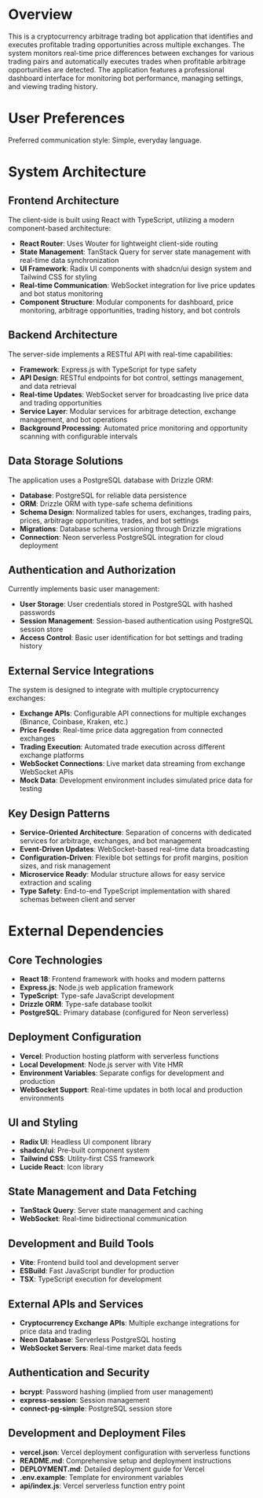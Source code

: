 # Overview

This is a cryptocurrency arbitrage trading bot application that identifies and executes profitable trading opportunities across multiple exchanges. The system monitors real-time price differences between exchanges for various trading pairs and automatically executes trades when profitable arbitrage opportunities are detected. The application features a professional dashboard interface for monitoring bot performance, managing settings, and viewing trading history.

# User Preferences

Preferred communication style: Simple, everyday language.

# System Architecture

## Frontend Architecture
The client-side is built using React with TypeScript, utilizing a modern component-based architecture:
- **React Router**: Uses Wouter for lightweight client-side routing
- **State Management**: TanStack Query for server state management with real-time data synchronization
- **UI Framework**: Radix UI components with shadcn/ui design system and Tailwind CSS for styling
- **Real-time Communication**: WebSocket integration for live price updates and bot status monitoring
- **Component Structure**: Modular components for dashboard, price monitoring, arbitrage opportunities, trading history, and bot controls

## Backend Architecture
The server-side implements a RESTful API with real-time capabilities:
- **Framework**: Express.js with TypeScript for type safety
- **API Design**: RESTful endpoints for bot control, settings management, and data retrieval
- **Real-time Updates**: WebSocket server for broadcasting live price data and trading opportunities
- **Service Layer**: Modular services for arbitrage detection, exchange management, and bot operations
- **Background Processing**: Automated price monitoring and opportunity scanning with configurable intervals

## Data Storage Solutions
The application uses a PostgreSQL database with Drizzle ORM:
- **Database**: PostgreSQL for reliable data persistence
- **ORM**: Drizzle ORM with type-safe schema definitions
- **Schema Design**: Normalized tables for users, exchanges, trading pairs, prices, arbitrage opportunities, trades, and bot settings
- **Migrations**: Database schema versioning through Drizzle migrations
- **Connection**: Neon serverless PostgreSQL integration for cloud deployment

## Authentication and Authorization
Currently implements basic user management:
- **User Storage**: User credentials stored in PostgreSQL with hashed passwords
- **Session Management**: Session-based authentication using PostgreSQL session store
- **Access Control**: Basic user identification for bot settings and trading history

## External Service Integrations
The system is designed to integrate with multiple cryptocurrency exchanges:
- **Exchange APIs**: Configurable API connections for multiple exchanges (Binance, Coinbase, Kraken, etc.)
- **Price Feeds**: Real-time price data aggregation from connected exchanges
- **Trading Execution**: Automated trade execution across different exchange platforms
- **WebSocket Connections**: Live market data streaming from exchange WebSocket APIs
- **Mock Data**: Development environment includes simulated price data for testing

## Key Design Patterns
- **Service-Oriented Architecture**: Separation of concerns with dedicated services for arbitrage, exchanges, and bot management
- **Event-Driven Updates**: WebSocket-based real-time data broadcasting
- **Configuration-Driven**: Flexible bot settings for profit margins, position sizes, and risk management
- **Microservice Ready**: Modular structure allows for easy service extraction and scaling
- **Type Safety**: End-to-end TypeScript implementation with shared schemas between client and server

# External Dependencies

## Core Technologies
- **React 18**: Frontend framework with hooks and modern patterns
- **Express.js**: Node.js web application framework
- **TypeScript**: Type-safe JavaScript development
- **Drizzle ORM**: Type-safe database toolkit
- **PostgreSQL**: Primary database (configured for Neon serverless)

## Deployment Configuration
- **Vercel**: Production hosting platform with serverless functions
- **Local Development**: Node.js server with Vite HMR
- **Environment Variables**: Separate configs for development and production
- **WebSocket Support**: Real-time updates in both local and production environments

## UI and Styling
- **Radix UI**: Headless UI component library
- **shadcn/ui**: Pre-built component system
- **Tailwind CSS**: Utility-first CSS framework
- **Lucide React**: Icon library

## State Management and Data Fetching
- **TanStack Query**: Server state management and caching
- **WebSocket**: Real-time bidirectional communication

## Development and Build Tools
- **Vite**: Frontend build tool and development server
- **ESBuild**: Fast JavaScript bundler for production
- **TSX**: TypeScript execution for development

## External APIs and Services
- **Cryptocurrency Exchange APIs**: Multiple exchange integrations for price data and trading
- **Neon Database**: Serverless PostgreSQL hosting
- **WebSocket Servers**: Real-time market data feeds

## Authentication and Security
- **bcrypt**: Password hashing (implied from user management)
- **express-session**: Session management
- **connect-pg-simple**: PostgreSQL session store

## Development and Deployment Files
- **vercel.json**: Vercel deployment configuration with serverless functions
- **README.md**: Comprehensive setup and deployment instructions
- **DEPLOYMENT.md**: Detailed deployment guide for Vercel
- **.env.example**: Template for environment variables
- **api/index.js**: Vercel serverless function entry point
